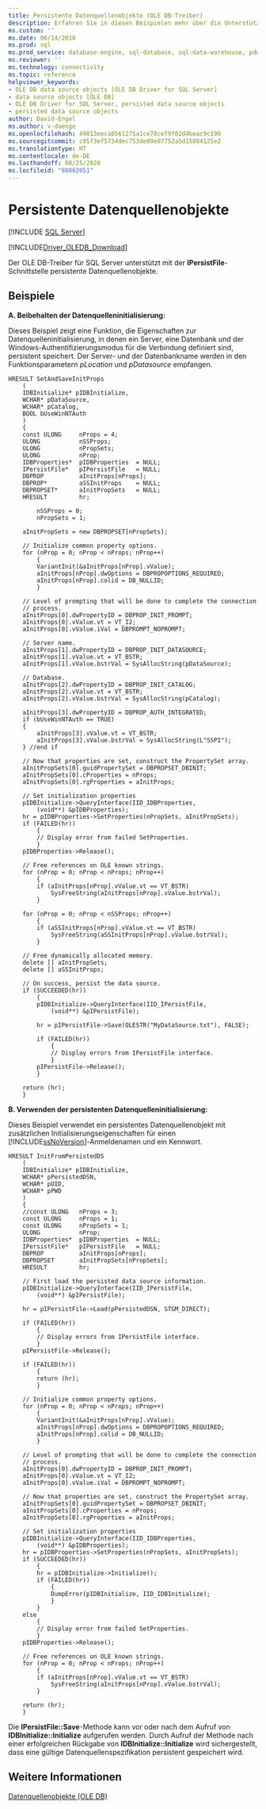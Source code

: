 ```yaml
---
title: Persistente Datenquellenobjekte (OLE DB-Treiber)
description: Erfahren Sie in diesen Beispielen mehr über die Unterstützung des OLE DB-Treibers für SQL Server für mit der IPersistFile-Schnittstelle persistent gespeicherte Datenquellenobjekte.
ms.custom: ''
ms.date: 06/14/2018
ms.prod: sql
ms.prod_service: database-engine, sql-database, sql-data-warehouse, pdw
ms.reviewer: ''
ms.technology: connectivity
ms.topic: reference
helpviewer_keywords:
- OLE DB data source objects [OLE DB Driver for SQL Server]
- data source objects [OLE DB]
- OLE DB Driver for SQL Server, persisted data source objects
- persisted data source objects
author: David-Engel
ms.author: v-daenge
ms.openlocfilehash: 49013eeca8561275a1ce78cef9f02d4beac9c190
ms.sourcegitcommit: c95f3ef5734dec753de09e07752a5d15884125e2
ms.translationtype: HT
ms.contentlocale: de-DE
ms.lasthandoff: 08/25/2020
ms.locfileid: "88862051"
---
```

# <a name="persisted-data-source-objects"></a>Persistente Datenquellenobjekte
[!INCLUDE [SQL Server](../../../includes/applies-to-version/sql-asdb-asdbmi-asa-pdw.md)]

[!INCLUDE[Driver_OLEDB_Download](../../../includes/driver_oledb_download.md)]

  Der OLE DB-Treiber für SQL Server unterstützt mit der **IPersistFile**-Schnittstelle persistente Datenquellenobjekte.  
  
## <a name="examples"></a>Beispiele  
 **A. Beibehalten der Datenquelleninitialisierung:**  
  
 Dieses Beispiel zeigt eine Funktion, die Eigenschaften zur Datenquelleninitialisierung, in denen ein Server, eine Datenbank und der Windows-Authentifizierungsmodus für die Verbindung definiert sind, persistent speichert. Der Server- und der Datenbankname werden in den Funktionsparametern *pLocation* und *pDatasource* empfangen.  
  
```  
HRESULT SetAndSaveInitProps  
    (  
    IDBInitialize* pIDBInitialize,  
    WCHAR* pDataSource,  
    WCHAR* pCatalog,  
    BOOL bUseWinNTAuth  
    )  
    {  
    const ULONG     nProps = 4;  
    ULONG           nSSProps;  
    ULONG           nPropSets;  
    ULONG           nProp;  
    IDBProperties*  pIDBProperties  = NULL;  
    IPersistFile*   pIPersistFile   = NULL;  
    DBPROP          aInitProps[nProps];  
    DBPROP*         aSSInitProps    = NULL;  
    DBPROPSET*      aInitPropSets   = NULL;  
    HRESULT         hr;  
  
        nSSProps = 0;  
        nPropSets = 1;  
  
    aInitPropSets = new DBPROPSET[nPropSets];  
  
    // Initialize common property options.  
    for (nProp = 0; nProp < nProps; nProp++)  
        {  
        VariantInit(&aInitProps[nProp].vValue);  
        aInitProps[nProp].dwOptions = DBPROPOPTIONS_REQUIRED;  
        aInitProps[nProp].colid = DB_NULLID;  
        }  
  
    // Level of prompting that will be done to complete the connection  
    // process.  
    aInitProps[0].dwPropertyID = DBPROP_INIT_PROMPT;  
    aInitProps[0].vValue.vt = VT_I2;  
    aInitProps[0].vValue.iVal = DBPROMPT_NOPROMPT;       
  
    // Server name.  
    aInitProps[1].dwPropertyID = DBPROP_INIT_DATASOURCE;      
    aInitProps[1].vValue.vt = VT_BSTR;  
    aInitProps[1].vValue.bstrVal = SysAllocString(pDataSource);  
  
    // Database.  
    aInitProps[2].dwPropertyID = DBPROP_INIT_CATALOG;  
    aInitProps[2].vValue.vt = VT_BSTR;  
    aInitProps[2].vValue.bstrVal = SysAllocString(pCatalog);  
  
    aInitProps[3].dwPropertyID = DBPROP_AUTH_INTEGRATED;  
    if (bUseWinNTAuth == TRUE)  
    {  
        aInitProps[3].vValue.vt = VT_BSTR;  
        aInitProps[3].vValue.bstrVal = SysAllocString(L"SSPI");  
    } //end if  
  
    // Now that properties are set, construct the PropertySet array.  
    aInitPropSets[0].guidPropertySet = DBPROPSET_DBINIT;  
    aInitPropSets[0].cProperties = nProps;  
    aInitPropSets[0].rgProperties = aInitProps;  
  
    // Set initialization properties  
    pIDBInitialize->QueryInterface(IID_IDBProperties,  
        (void**) &pIDBProperties);  
    hr = pIDBProperties->SetProperties(nPropSets, aInitPropSets);  
    if (FAILED(hr))  
        {  
        // Display error from failed SetProperties.  
        }  
    pIDBProperties->Release();  
  
    // Free references on OLE known strings.  
    for (nProp = 0; nProp < nProps; nProp++)  
        {  
        if (aInitProps[nProp].vValue.vt == VT_BSTR)  
            SysFreeString(aInitProps[nProp].vValue.bstrVal);  
        }  
  
    for (nProp = 0; nProp < nSSProps; nProp++)  
        {  
        if (aSSInitProps[nProp].vValue.vt == VT_BSTR)  
            SysFreeString(aSSInitProps[nProp].vValue.bstrVal);  
        }  
  
    // Free dynamically allocated memory.  
    delete [] aInitPropSets;  
    delete [] aSSInitProps;  
  
    // On success, persist the data source.  
    if (SUCCEEDED(hr))  
        {  
        pIDBInitialize->QueryInterface(IID_IPersistFile,  
            (void**) &pIPersistFile);  
  
        hr = pIPersistFile->Save(OLESTR("MyDataSource.txt"), FALSE);  
  
        if (FAILED(hr))  
            {  
            // Display errors from IPersistFile interface.  
            }  
        pIPersistFile->Release();  
        }  
  
    return (hr);  
    }  
```  
  
 **B. Verwenden der persistenten Datenquelleninitialisierung:**  
  
 Dieses Beispiel verwendet ein persistentes Datenquellenobjekt mit zusätzlichen Initialisierungseigenschaften für einen [!INCLUDE[ssNoVersion](../../../includes/ssnoversion-md.md)]-Anmeldenamen und ein Kennwort.  
  
```  
HRESULT InitFromPersistedDS  
    (  
    IDBInitialize* pIDBInitialize,  
    WCHAR* pPersistedDSN,  
    WCHAR* pUID,  
    WCHAR* pPWD  
    )  
    {  
    //const ULONG   nProps = 3;  
    const ULONG     nProps = 1;  
    const ULONG     nPropSets = 1;  
    ULONG           nProp;  
    IDBProperties*  pIDBProperties  = NULL;  
    IPersistFile*   pIPersistFile   = NULL;  
    DBPROP          aInitProps[nProps];  
    DBPROPSET       aInitPropSets[nPropSets];  
    HRESULT         hr;  
  
    // First load the persisted data source information.  
    pIDBInitialize->QueryInterface(IID_IPersistFile,  
        (void**) &pIPersistFile);  
  
    hr = pIPersistFile->Load(pPersistedDSN, STGM_DIRECT);  
  
    if (FAILED(hr))  
        {  
        // Display errors from IPersistFile interface.  
        }  
    pIPersistFile->Release();  
  
    if (FAILED(hr))  
        {  
        return (hr);  
        }  
  
    // Initialize common property options.  
    for (nProp = 0; nProp < nProps; nProp++)  
        {  
        VariantInit(&aInitProps[nProp].vValue);  
        aInitProps[nProp].dwOptions = DBPROPOPTIONS_REQUIRED;  
        aInitProps[nProp].colid = DB_NULLID;  
        }  
  
    // Level of prompting that will be done to complete the connection  
    // process.  
    aInitProps[0].dwPropertyID = DBPROP_INIT_PROMPT;  
    aInitProps[0].vValue.vt = VT_I2;  
    aInitProps[0].vValue.iVal = DBPROMPT_NOPROMPT;      
  
    // Now that properties are set, construct the PropertySet array.  
    aInitPropSets[0].guidPropertySet = DBPROPSET_DBINIT;  
    aInitPropSets[0].cProperties = nProps;  
    aInitPropSets[0].rgProperties = aInitProps;  
  
    // Set initialization properties  
    pIDBInitialize->QueryInterface(IID_IDBProperties,  
        (void**) &pIDBProperties);  
    hr = pIDBProperties->SetProperties(nPropSets, aInitPropSets);  
    if (SUCCEEDED(hr))  
        {  
        hr = pIDBInitialize->Initialize();  
        if (FAILED(hr))  
            {  
            DumpError(pIDBInitialize, IID_IDBInitialize);  
            }  
        }  
    else  
        {  
        // Display error from failed SetProperties.  
        }  
    pIDBProperties->Release();  
  
    // Free references on OLE known strings.  
    for (nProp = 0; nProp < nProps; nProp++)  
        {  
        if (aInitProps[nProp].vValue.vt == VT_BSTR)  
            SysFreeString(aInitProps[nProp].vValue.bstrVal);  
        }  
  
    return (hr);  
    }  
```  
  
 Die **IPersistFile::Save**-Methode kann vor oder nach dem Aufruf von **IDBInitialize::Initialize** aufgerufen werden. Durch Aufruf der Methode nach einer erfolgreichen Rückgabe von **IDBInitialize::Initialize** wird sichergestellt, dass eine gültige Datenquellenspezifikation persistent gespeichert wird.  
  
## <a name="see-also"></a>Weitere Informationen  
 [Datenquellenobjekte &#40;OLE DB&#41;](../../oledb/ole-db-data-source-objects/data-source-objects-ole-db.md)  
  
  
